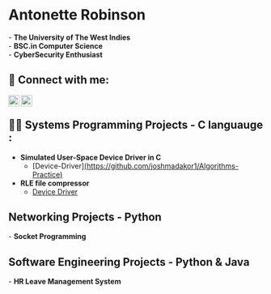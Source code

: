 <h1>Antonette Robinson <br/> </h1>
- <b>The University of The West Indies </b> <br>
- <b>BSC.in Computer Science </b> <br>
- <b>CyberSecurity Enthusiast </b> <br>


<h2> 🤳 Connect with me: <br>  </h2> 

[<img align="left" alt="Antonette | Gmail" width="22px" src="https://cdn.jsdelivr.net/npm/simple-icons@v3/icons/gmail.svg" />][gmail]
[<img align="left" alt="JoshMadakor | LinkedIn" width="22px" src="https://cdn.jsdelivr.net/npm/simple-icons@v3/icons/linkedin.svg" />][linkedin]

[gmail]:mailto:robinsonantonette2005@gmail.com
[linkedin]: https://www.linkedin.com/in/antonette-robinson-a53443267/
<br>
<h2>👨‍💻 Systems Programming Projects - C languauge :</h2>

- <b>Simulated User-Space Device Driver in C</b>
  - [Device-Driver][(https://github.com/joshmadakor1/Algorithms-Practice)](https://github.com/AntonetteRobinson/Simulated-User-Space-Device-Driver)
- <b>RLE file compressor</b>
  - [Device Driver](https://github.com/joshmadakor1/4chan-Image-Analysis-Middleware-C964) 



<h2> Networking Projects - Python </h2>
- <b>Socket Programming</b>

<h2> Software Engineering Projects - Python & Java </h2>
- <b>HR Leave Management System</b>


<!--
**joshmadakor1/joshmadakor1** is a ✨ _special_ ✨ repository because its `README.md` (this file) appears on your GitHub profile.

Here are some ideas to get you started:

- 🔭 I’m currently working on ...
- 🌱 I’m currently learning ...
- 👯 I’m looking to collaborate on ...
- 🤔 I’m looking for help with ...
- 💬 Ask me about ...
- 📫 How to reach me: ...
- 😄 Pronouns: ...
- ⚡ Fun fact: ...
-->
